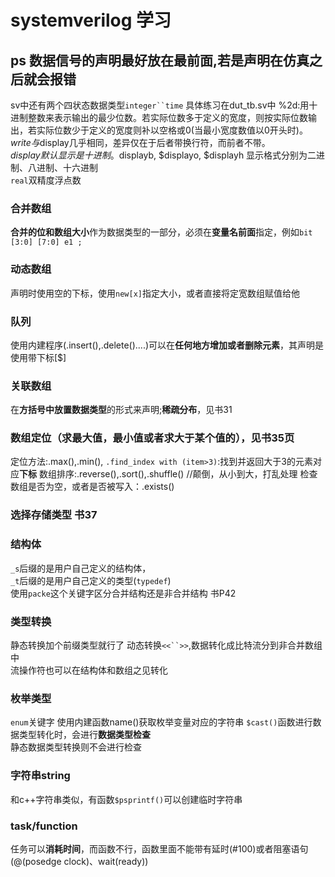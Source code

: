# systemverilog 学习
## ps 数据信号的声明最好放在最前面,若是声明在仿真之后就会报错
sv中还有两个四状态数据类型`integer``time`
具体练习在dut_tb.sv中
%2d:用十进制整数来表示输出的最少位数。若实际位数多于定义的宽度，则按实际位数输出，若实际位数少于定义的宽度则补以空格或0(当最小宽度数值以0开头时)。  
$write与$display几乎相同，差异仅在于后者带换行符，而前者不带。  
$display 默认显示是十进制。$displayb, $displayo, $displayh 显示格式分别为二进制、八进制、十六进制  
`real`双精度浮点数
### 合并数组
**合并的位和数组大小**作为数据类型的一部分，必须在**变量名前面**指定，例如`bit [3:0] [7:0] e1 ;`  
### 动态数组
声明时使用空的下标，使用`new[x]`指定大小，或者直接将定宽数组赋值给他  
### 队列  
使用内建程序(.insert(),.delete()....)可以在**任何地方增加或者删除元素**，其声明是使用带下标[$]
### 关联数组
在**方括号中放置数据类型**的形式来声明;**稀疏分布**，见书31
### 数组定位（求最大值，最小值或者求大于某个值的），见书35页
定位方法:.max(),.min(),
`.find_index with (item>3)`:找到并返回大于3的元素对应**下标**
数组排序:.reverse(),.sort(),.shuffle()  //颠倒，从小到大，打乱处理
检查数组是否为空，或者是否被写入：.exists()    
### 选择存储类型 书37
### 结构体 
`_s`后缀的是用户自己定义的结构体，  
`_t`后缀的是用户自己定义的类型(`typedef`)  
使用`packe`这个关键字区分合并结构还是非合并结构 书P42  
### 类型转换  
静态转换加个前缀类型就行了
动态转换`<<``>>`,数据转化成比特流分到非合并数组中  
流操作符也可以在结构体和数组之见转化
### 枚举类型
`enum`关键字
使用内建函数name()获取枚举变量对应的字符串
`$cast()`函数进行数据类型转化时，会进行**数据类型检查**  
静态数据类型转换则不会进行检查
### 字符串string
和c++字符串类似，有函数`$psprintf()`可以创建临时字符串
### task/function
任务可以**消耗时间**，而函数不行，函数里面不能带有延时(#100)或者阻塞语句(@(posedge clock)、wait(ready))